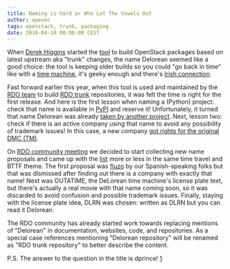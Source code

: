 ```yaml
---
title: Naming is hard or Who Let The Vowels Out
author: apevec
tags: openstack, trunk, packaging
date: 2016-04-10 00:00:00 CEST
---
```



When [Derek Higgins](http://www.openstack.org/blog/2014/02/open-mic-spotlight-derek-higgins/) started the [tool](https://github.com/openstack-packages/DLRN/commit/496baa4eb177873ba1421c6fbd7cc7041bd584a4) to build OpenStack packages based on latest upstream aka "trunk" changes, the name Delorean seemed like a good choice: the tool is keeping older builds so you could "go back in time" like with a [time machine](https://en.wikipedia.org/wiki/DeLorean_time_machine), it's geeky enough and there's [Irish connection](https://en.wikipedia.org/wiki/DeLorean_Motor_Company#Manufacturing_facility).

Fast forward earlier this year, when this tool is used and maintained by the [RDO team](https://www.rdoproject.org/community/) to build [RDO trunk](https://trunk.rdoproject.org/) repositories, it was felt the time is right for the first release. And here is the first lesson when naming a (Python) project: check that name is available in [PyPI](https://pypi.python.org/pypi) and reserve it! Unfortunately, it turned that name Delorean was already [taken by another project](https://pypi.python.org/pypi/Delorean). Next, lesson two: check if there is an active company using that name to avoid any possibility of trademark issues! In this case, a new company [got rights for the original DMC (TM)](https://en.wikipedia.org/wiki/DeLorean_Motor_Company#Today).

On [RDO community meeting](https://www.rdoproject.org/community/community-meeting/) we decided to start collecting new name proposals and came up with the [list](https://etherpad.openstack.org/p/RDO-Delorean-rename) more or less in the same time travel and BTTF theme. The first proposal was [fluzo](https://es.wikipedia.org/wiki/Condensador_de_flujo) by our Spanish-speaking folks but that was dismissed after finding out there is a company with exactly that name! Next was OUTATIME, the DeLorean time machine's license plate text, but there's actually a real movie with that name coming soon, so it was discarded to avoid confusion and possible trademark issues. Finally, staying with the license plate idea, DLRN was chosen: written as DLRN but you can read it Delorean.

The RDO community has already started work towards replacing mentions of "Delorean" in documentation, websites, code, and repositories. As a special case references mentioning "Delorean repository" will be renamed as "RDO trunk repository" to better describe the content.

P.S. The answer to the question in the title is dprince! [1]

[1]: https://meetbot.fedoraproject.org/rdo/2016-03-09/rdo_meeting_%282016-03-09%29.2016-03-09-15.01.log.html#l-141
